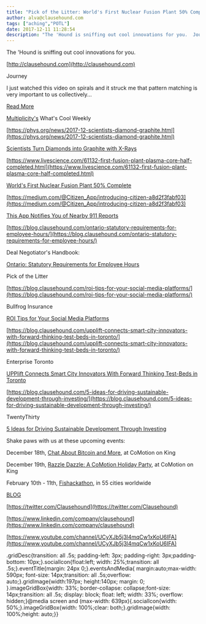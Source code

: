 ```yaml
---
title: "Pick of the Litter: World's First Nuclear Fusion Plant 50% Complete!"
author: alva@clausehound.com
tags: ["aching","POTL"]
date: 2017-12-11 11:28:54
description: "The 'Hound is sniffing out cool innovations for you.  Journey I just watched this video on spirals and it struck me that pattern matching is very important to us collectively...   Read More  Multiplic..."
---
```


The 'Hound is sniffing out cool innovations for you.

[http://clausehound.com](http://clausehound.com)

Journey

 I just watched this video on spirals and it struck me that pattern matching is very important to us collectively... 

[Read More](https://blog.clausehound.com/pattern-matching/)

[Multiplicity's](http://multiplicity.media) What's Cool Weekly

[https://phys.org/news/2017-12-scientists-diamond-graphite.html](https://phys.org/news/2017-12-scientists-diamond-graphite.html)

[Scientists Turn Diamonds into Graphite with X-Rays](https://phys.org/news/2017-12-scientists-diamond-graphite.html)

[https://www.livescience.com/61132-first-fusion-plant-plasma-core-half-completed.html](https://www.livescience.com/61132-first-fusion-plant-plasma-core-half-completed.html)

[World's First Nuclear Fusion Plant 50% Complete](https://www.livescience.com/61132-first-fusion-plant-plasma-core-half-completed.html)

[https://medium.com/@Citizen_App/introducing-citizen-a8d2f3fabf03](https://medium.com/@Citizen_App/introducing-citizen-a8d2f3fabf03)

[This App Notifies You of Nearby 911 Reports ](https://medium.com/@Citizen_App/introducing-citizen-a8d2f3fabf03)

[https://blog.clausehound.com/ontario-statutory-requirements-for-employee-hours/](https://blog.clausehound.com/ontario-statutory-requirements-for-employee-hours/)

Deal Negotiator's Handbook: 

[ Ontario: Statutory Requirements for Employee Hours ](https://blog.clausehound.com/ontario-statutory-requirements-for-employee-hours/)

Pick of the Litter

[https://blog.clausehound.com/roi-tips-for-your-social-media-platforms/](https://blog.clausehound.com/roi-tips-for-your-social-media-platforms/)

 Bullfrog Insurance 

[ ROI Tips for Your Social Media Platforms](https://blog.clausehound.com/roi-tips-for-your-social-media-platforms/)

[https://blog.clausehound.com/upplift-connects-smart-city-innovators-with-forward-thinking-test-beds-in-toronto/](https://blog.clausehound.com/upplift-connects-smart-city-innovators-with-forward-thinking-test-beds-in-toronto/)

 Enterprise Toronto 

[ UPPlift Connects Smart City Innovators With Forward Thinking Test-Beds in Toronto](https://blog.clausehound.com/upplift-connects-smart-city-innovators-with-forward-thinking-test-beds-in-toronto/)

[https://blog.clausehound.com/5-ideas-for-driving-sustainable-development-through-investing/](https://blog.clausehound.com/5-ideas-for-driving-sustainable-development-through-investing/)

 TwentyThirty 

[5 Ideas for Driving Sustainable Development Through Investing](https://blog.clausehound.com/5-ideas-for-driving-sustainable-development-through-investing/)

Shake paws with us at these upcoming events: 

December 18th, [Chat About Bitcoin and More](https://blog.clausehound.com/chat-about-bitcoin-and-more/), at CoMotion on King

December 19th, [Razzle Dazzle: A CoMotion Holiday Party](https://blog.clausehound.com/razzle-dazzle-a-comotion-holiday-party/), at CoMotion on King

February 10th - 11th, [Fishackathon](https://blog.clausehound.com/fishackathon/), in 55 cities worldwide

[BLOG](http://blog.clausehound.com)

[https://twitter.com/Clausehound](https://twitter.com/Clausehound)

[https://www.linkedin.com/company/clausehound](https://www.linkedin.com/company/clausehound)

[https://www.youtube.com/channel/UCyXJb5j3l4mqCw1xKoU6IFA](https://www.youtube.com/channel/UCyXJb5j3l4mqCw1xKoU6IFA)

.gridDesc{transition: all .5s; padding-left: 3px; padding-right: 3px;padding-bottom: 10px;}.socialIcon{float:left; width: 25%;transition: all .5s;}.eventTitle{margin: 24px 0;}.eventsAndMedia{ margin:auto;max-width: 590px; font-size: 14px;transition: all .5s;overflow: auto;}.gridImage{width:197px; height:140px; margin: 0; }.imageGridBox{width: 33%; border-collapse: collapse;font-size: 14px;transition: all .5s; display: block; float: left; width: 33%; overflow: hidden;}@media screen and (max-width: 639px){.socialIcon{width: 50%;}.imageGridBox{width: 100%;clear: both;}.gridImage{width: 100%;height: auto;}}